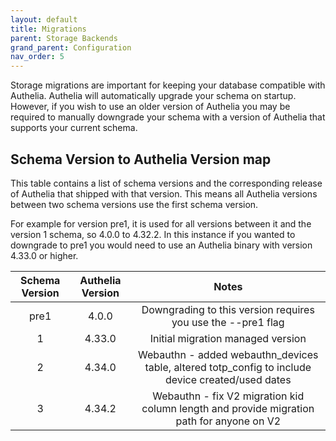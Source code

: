 ```yaml
---
layout: default
title: Migrations
parent: Storage Backends
grand_parent: Configuration
nav_order: 5
---
```


Storage migrations are important for keeping your database compatible with Authelia. Authelia will automatically upgrade
your schema on startup. However, if you wish to use an older version of Authelia you may be required to manually
downgrade your schema with a version of Authelia that supports your current schema.

## Schema Version to Authelia Version map

This table contains a list of schema versions and the corresponding release of Authelia that shipped with that version.
This means all Authelia versions between two schema versions use the first schema version. 

For example for version pre1, it is used for all versions between it and the version 1 schema, so 4.0.0 to 4.32.2. In 
this instance if you wanted to downgrade to pre1 you would need to use an Authelia binary with version 4.33.0 or higher.

| Schema Version | Authelia Version |                                               Notes                                               |
|:--------------:|:----------------:|:-------------------------------------------------------------------------------------------------:|
|      pre1      |      4.0.0       |                   Downgrading to this version requires you use the --pre1 flag                    |
|       1        |      4.33.0      |                                 Initial migration managed version                                 |
|       2        |      4.34.0      | Webauthn - added webauthn_devices table, altered totp_config to include device created/used dates |
|       3        |      4.34.2      |     Webauthn - fix V2 migration kid column length and provide migration path for anyone on V2     |
